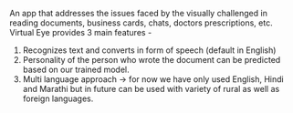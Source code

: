 An app that addresses the issues faced by the visually challenged in reading documents, business cards, chats, doctors prescriptions, etc. Virtual Eye provides 3 main features -
1. Recognizes text and converts in form of speech (default in English)
2. Personality of the person who wrote the document can be predicted based on our trained model.
3. Multi language approach -> for now we have only used English, Hindi and Marathi but in future can be used with variety of rural as well as foreign languages.
